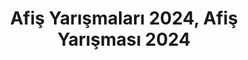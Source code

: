 ---
layout: category
headline: "Afiş Yarışmaları"
subline: "Edebiyat yarışmalarının yanında <strong>Afiş Yarışması</strong> gibi diğer yarışmaları da duyurmaya gayret ediyoruz. Ülkemizde düzenlenen tüm <strong>Afiş yarışmaları</strong>na bu sayfadan erişebilirsiniz."
title: "Afiş Yarışmaları 2024, Afiş Yarışması 2024"
key: "afiş yarışması"
description: "Afiş Yarışmaları 2024, Afiş Yarışması 2024"
permalink: "afis-yarismalari/"
---